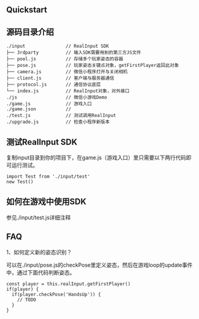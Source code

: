 ## Quickstart

## 源码目录介绍
```
./input               // RealInput SDK
├── 3rdparty          // 输入SDK需要用到的第三方JS文件
├── pool.js           // 存储多个玩家姿态的容器
├── pose.js           // 玩家姿态关键点对象，getFirstPlayer返回此对象
├── camera.js         // 微信小程序打开与关闭相机
├── client.js         // 客户端与服务器通信
├── protocol.js       // 通信协议底层
└── index.js          // RealInput对象，对外接口
./js                  // 微信小游戏Demo
./game.js             // 游戏入口
./game.json           //
./test.js             // 测试调用RealInput
./upgrade.js          // 检查小程序新版本

```

## 测试RealInput SDK

复制input目录到你的项目下，在game.js（游戏入口）里只需要以下两行代码即可运行测试。
```
import Test from './input/test'
new Test()
```

## 如何在游戏中使用SDK

参见./input/test.js详细注释

## FAQ

1、如何定义新的姿态识别？

可以在./input/pose.js的checkPose里定义姿态，然后在游戏loop的update事件中，通过下面代码判断姿态。
```
const player = this.realInput.getFirstPlayer()
if(player) {
  if(player.checkPose('HandsUp')) {
    // TODO
  }
}
```

